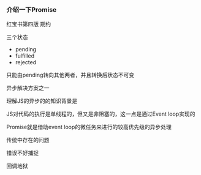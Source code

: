 ### 介绍一下Promise

红宝书第四版 期约

三个状态

- pending
- fulfilled
- rejected

只能由pending转向其他两者，并且转换后状态不可变

异步解决方案之一

理解JS的异步的的知识背景是

JS对代码的执行是单线程的，但又是非阻塞的，这一点是通过Event loop实现的

Promise就是借助event loop的微任务来进行的较高优先级的异步处理



传统中存在的问题

错误不好捕捉

回调地狱

